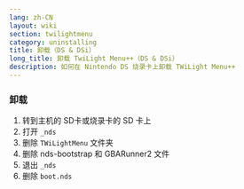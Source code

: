 ```yaml
---
lang: zh-CN
layout: wiki
section: twilightmenu
category: uninstalling
title: 卸载（DS & DSi）
long_title: 卸载 TwiLight Menu++（DS & DSi）
description: 如何在 Nintendo DS 烧录卡上卸载 TWiLight Menu++
---
```


### 卸载
1. 转到主机的 SD卡或烧录卡的 SD 卡上
1. 打开 `_nds`
1. 删除 `TWiLightMenu` 文件夹
1. 删除 nds-bootstrap 和 GBARunner2 文件
1. 退出 `_nds`
1. 删除 `boot.nds`
